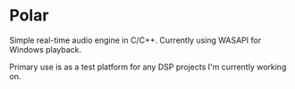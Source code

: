# Polar

Simple real-time audio engine in C/C++. Currently using WASAPI for Windows playback.

Primary use is as a test platform for any DSP projects I'm currently working on.